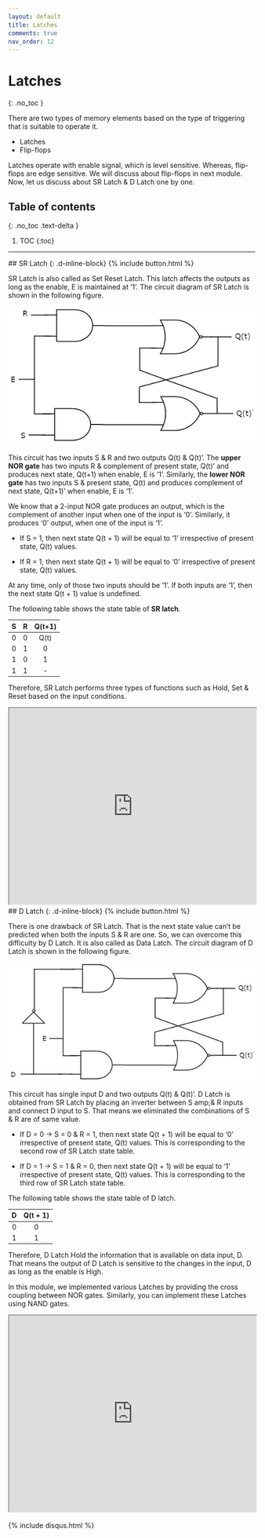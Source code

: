 ```yaml
---
layout: default
title: Latches
comments: true
nav_order: 12
---
```


# Latches
{: .no_toc }

There are two types of memory elements based on the type of triggering that is suitable to operate it.

* Latches
* Flip-flops

Latches operate with enable signal, which is level sensitive. 
Whereas, flip-flops are edge sensitive. 
We will discuss about flip-flops in next module. 
Now, let us discuss about SR Latch & D Latch one by one.

## Table of contents
{: .no_toc .text-delta }

1. TOC
{:toc}

---



<div class="main_sub_heading" markdown="1">
## SR Latch
{: .d-inline-block}
{% include button.html %}
</div>

SR Latch is also called as Set Reset Latch. This latch affects the outputs as long as the enable, E is maintained at ‘1’. The circuit diagram of SR Latch is shown in the following figure.

<div style="text-align:center"><img src="../assets/images/sr_latch.jpg" /></div>

This circuit has two inputs S & R and two outputs Q(t) & Q(t)’. The **upper NOR gate** has two inputs R & complement of present state, Q(t)’ and produces next state, Q(t+1) when enable, E is ‘1’.
Similarly, the **lower NOR gate** has two inputs S & present state, Q(t) and produces complement of next state, Q(t+1)’ when enable, E is ‘1’.

We know that a 2-input NOR gate produces an output, which is the complement of another input when one of the input is ‘0’. Similarly, it produces ‘0’ output, when one of the input is ‘1’.

* If S = 1, then next state Q(t + 1) will be equal to ‘1’ irrespective of present state, Q(t) values.

* If R = 1, then next state Q(t + 1) will be equal to ‘0’ irrespective of present state, Q(t) values.

At any time, only of those two inputs should be ‘1’. If both inputs are ‘1’, then the next state Q(t + 1) value is undefined.

The following table shows the state table of **SR latch**.

| S      |    R    |   Q(t+1) |
|:------:|:-------:|:--------:|
|  0     |    0    |  Q(t)    |
|  0     |    1    |    0     |
|  1     |    0    |    1     |
|  1     |    1    |    -     |


Therefore, SR Latch performs three types of functions such as Hold, Set & Reset based on the input conditions.



<iframe width="100%" height="400px" src="https://circuitverse.org/simulator/embed/13774" id="projectPreview" scrolling="no" webkitAllowFullScreen mozAllowFullScreen allowFullScreen> </iframe>

<div class="main_sub_heading" markdown="1">
## D Latch
{: .d-inline-block}
{% include button.html %}
</div>

There is one drawback of SR Latch. That is the next state value can’t be predicted when both the inputs S & R are one. So, we can overcome this difficulty by D Latch. It is also called as Data Latch. The circuit diagram of D Latch is shown in the following figure.

<div style="text-align:center"><img src="../assets/images/d_latch.jpg" /></div>

This circuit has single input D and two outputs Q(t) & Q(t)’. D Latch is obtained from SR Latch by placing an inverter between S amp;& R inputs and connect D input to S. That means we eliminated the combinations of S & R are of same value.

* If D = 0 → S = 0 & R = 1, then next state Q(t + 1) will be equal to ‘0’ irrespective of present state, Q(t) values. This is corresponding to the second row of SR Latch state table.

* If D = 1 → S = 1 & R = 0, then next state Q(t + 1) will be equal to ‘1’ irrespective of present state, Q(t) values. This is corresponding to the third row of SR Latch state table.

The following table shows the state table of D latch.


| D      | Q(t + 1)    |
|:------:|:-----:|
| 0      | 0     |
| 1      | 1     |


Therefore, D Latch Hold the information that is available on data input, D. That means the output of D Latch is sensitive to the changes in the input, D as long as the enable is High.

In this module, we implemented various Latches by providing the cross coupling between NOR gates. Similarly, you can implement these Latches using NAND gates.


<iframe width="100%" height="400px" src="https://circuitverse.org/simulator/embed/4276" id="projectPreview" scrolling="no" webkitAllowFullScreen mozAllowFullScreen allowFullScreen> </iframe>



{% include disqus.html %}
